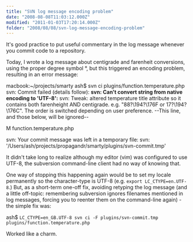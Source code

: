 ```yaml
---
title: "SVN log message encoding problem"
date: "2008-08-08T11:03:12.000Z"
modified: "2011-01-03T17:20:14.000Z"
folder: "2008/08/08/svn-log-message-encoding-problem"
---
```


It's good practice to put useful commentary in the log message whenever you commit code to a repository.

Today, I wrote a log message about centigrade and farenheit conversions, using the proper degree symbol °, but this triggered an encoding problem, resulting in an error message:

macbook:~/projects/smarty ash\$ svn ci plugins/function.temperature.php
svn: Commit failed (details follow):
**svn: Can't convert string from native encoding to 'UTF-8':**
svn: Tweak: altered temperature title attribute so it contains both farenheight AND
centigrade. e.g. "88?\\194?\\176F or 17?\\194?\\176C". The order is switched depending on user
preference.
--This line, and those below, will be ignored--

M function.temperature.php

svn: Your commit message was left in a temporary file:
svn: '/Users/ash/projects/propagandr/smarty/plugins/svn-commit.tmp'

It didn't take long to realize although my editor (vim) was configured to use UTF-8, the subversion command-line client had no way of knowing that.

One way of stopping this happening again would be to set my locale permanently so the character-type is UTF-8 (e.g. `export LC_CTYPE=en.UTF-8`.) But, as a short-term one-off fix, avoiding retyping the log message (and a little off-topic: remembering subversion ignores filenames mentioned in log messages, forcing you to reenter them on the command-line again) - the simple fix was:

ash\$ `LC_CTYPE=en_GB.UTF-8 svn ci -F plugins/svn-commit.tmp plugins/function.temperature.php`

Worked like a charm.
